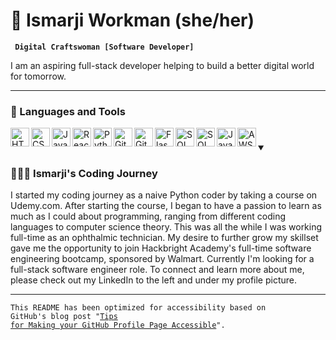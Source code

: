 <h1> 👾 Ismarji Workman (she/her) </h1>
<p> <strong> <code> Digital Craftswoman [Software Developer] </code> </strong> </p>
<p> I am an aspiring full-stack developer helping to build a better digital world for tomorrow. </p>
  
<hr></hr>

<h3> 🧰 Languages and Tools </h3>

<p><a href="https://upload.wikimedia.org/wikipedia/commons/thumb/6/61/HTML5_logo_and_wordmark.svg/768px-HTML5_logo_and_wordmark.svg.png"><img align="left" alt="HTML icon" width="30px" src="https://upload.wikimedia.org/wikipedia/commons/thumb/6/61/HTML5_logo_and_wordmark.svg/768px-HTML5_logo_and_wordmark.svg.png" style="max-width: 100%;"></a></p>

<p><a href="https://upload.wikimedia.org/wikipedia/commons/thumb/d/d5/CSS3_logo_and_wordmark.svg/363px-CSS3_logo_and_wordmark.svg.png"><img align="left" alt="CSS icon" width="30px" src="https://upload.wikimedia.org/wikipedia/commons/thumb/d/d5/CSS3_logo_and_wordmark.svg/363px-CSS3_logo_and_wordmark.svg.png" style="max-width: 100%;"></a></p>

<p><a href="https://upload.wikimedia.org/wikipedia/commons/thumb/6/6a/JavaScript-logo.png/600px-JavaScript-logo.png"><img align="left" alt="JavaScript icon" width="30px" src="https://upload.wikimedia.org/wikipedia/commons/thumb/6/6a/JavaScript-logo.png/600px-JavaScript-logo.png" style="max-width: 100%;"></a></p>

<p><a href="https://upload.wikimedia.org/wikipedia/commons/thumb/3/30/React_Logo_SVG.svg/120px-React_Logo_SVG.svg.png"><img align="left" alt="React icon" width="30px" src="https://upload.wikimedia.org/wikipedia/commons/thumb/3/30/React_Logo_SVG.svg/120px-React_Logo_SVG.svg.png" style="max-width: 100%;"></a></p>

<p><a href="https://upload.wikimedia.org/wikipedia/commons/thumb/c/c3/Python-logo-notext.svg/115px-Python-logo-notext.svg.png"><img align="left" alt="Python icon" width="30px" src="https://upload.wikimedia.org/wikipedia/commons/thumb/c/c3/Python-logo-notext.svg/115px-Python-logo-notext.svg.png" style="max-width: 100%;"></a></p>

<p><a 
href="https://cdn-icons-png.flaticon.com/512/5968/5968896.png"><img align="left" alt="GitHub icon" width="30px" src="https://cdn-icons-png.flaticon.com/512/5968/5968896.png" style="max-width: 100%;"></a></p>

<p><a href="https://upload.wikimedia.org/wikipedia/commons/thumb/3/3f/Git_icon.svg/97px-Git_icon.svg.png?20220905010122"><img align="left" alt="Git icon" width="30px" src="https://upload.wikimedia.org/wikipedia/commons/thumb/3/3f/Git_icon.svg/97px-Git_icon.svg.png?20220905010122" style="max-width: 100%;"></a></p>

<p><a 
href="https://brandeps.com/logo-download/F/Flask-logo-vector-01.svg"><img align="left" alt="Flask icon" width="30px" src="https://www.pngfind.com/pngs/m/128-1286693_flask-framework-logo-svg-hd-png-download.png" style="max-width: 100%;"></a></p>

<p><a 
href="https://user-images.githubusercontent.com/24623425/36042969-f87531d4-0d8a-11e8-9dee-e87ab8c6a9e3.png"><img align="left" alt="SQL icon" width="30px" src="https://user-images.githubusercontent.com/24623425/36042969-f87531d4-0d8a-11e8-9dee-e87ab8c6a9e3.png" style="max-width: 100%;"></a></p>

<p><a 
href="https://avatars.githubusercontent.com/u/6043126?s=200&v=4"><img align="left" alt="SQLAlchemy icon" width="30px" src="https://avatars.githubusercontent.com/u/6043126?s=200&v=4" style="max-width: 100%;"></a></p>

<p><a 
href="https://www.svgrepo.com/show/184143/java.svg"><img align="left" alt="Java icon" width="30px" src="https://www.svgrepo.com/show/184143/java.svg" style="max-width: 100%;"></a></p>

<p><a 
href="https://www.svgrepo.com/show/331300/aws.svg"><img align="left" alt="AWS icon" width="30px" src="https://www.svgrepo.com/show/331300/aws.svg" style="max-width: 100%;"></a></p>

<h1></h1>

<details open>
<summary><h3>👩🏽‍💻 Ismarji's Coding Journey</h3></summary>
   I started my coding journey as a naive Python coder by taking a course on Udemy.com. After starting the course, I began to have a passion to learn 
  as much as I could about programming, ranging from different coding languages to computer science theory. This was all the while I was working full-time
  as an ophthalmic technician. My desire to further grow my skillset gave me the opportunity to join Hackbright Academy's full-time software
  engineering bootcamp, sponsored by Walmart. Currently I'm looking for a full-stack software engineer role. To connect and learn more about me, please check out my LinkedIn to the left and under my profile picture. 
</details>

<hr></hr>

<code>This README has been optimized for accessibility based on GitHub's blog post "[Tips for Making your GitHub Profile Page Accessible](https://github.blog/2023-10-26-5-tips-for-making-your-github-profile-page-accessible)".</code>
